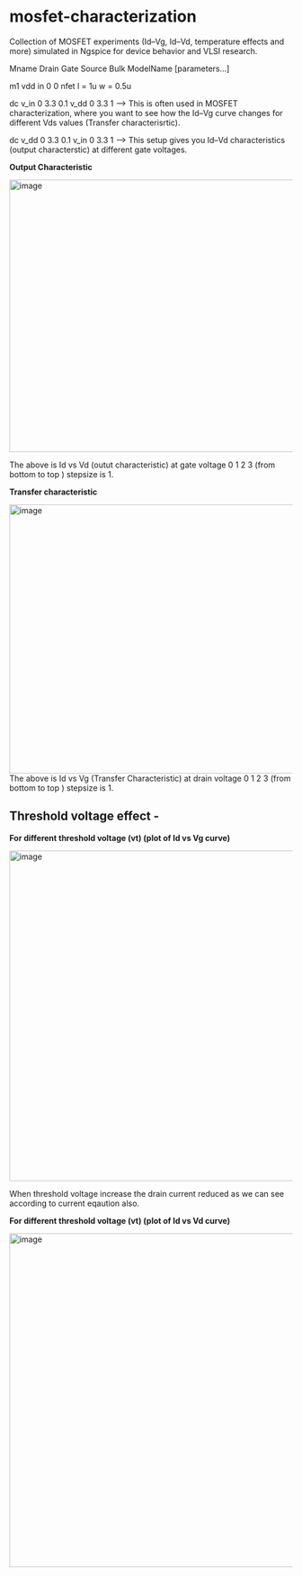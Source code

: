 # mosfet-characterization
Collection of MOSFET experiments (Id–Vg, Id–Vd, temperature effects and more) simulated in Ngspice for device behavior and VLSI research.

Mname Drain Gate Source Bulk ModelName [parameters...]

m1 vdd in 0 0 nfet l = 1u w = 0.5u

dc v_in 0 3.3 0.1 v_dd 0 3.3 1 --> This is often used in MOSFET characterization, where you want to see how the Id–Vg curve changes for different Vds values (Transfer characterisrtic).

dc v_dd 0 3.3 0.1 v_in 0 3.3 1 --> This setup gives you Id–Vd characteristics (output characterstic) at different gate voltages.

**Output Characteristic**

<img width="754" height="484" alt="image" src="https://github.com/user-attachments/assets/5d73e5e0-b0fe-4cdc-b569-ee26e613b27b" />

The above is Id vs Vd (outut characteristic) at gate voltage 0 1 2 3 (from bottom to top ) stepsize is 1.

**Transfer characteristic**

<img width="753" height="478" alt="image" src="https://github.com/user-attachments/assets/7cb6fb42-a90f-49a8-b09d-2988937e1ff4" />
The above is Id vs Vg (Transfer Characteristic) at drain voltage 0 1 2 3 (from bottom to top ) stepsize is 1.

## Threshold voltage effect -

**For different threshold voltage (vt) (plot of Id vs Vg curve)**

<img width="1220" height="587" alt="image" src="https://github.com/user-attachments/assets/2ca16f03-2b48-4beb-b061-e893d2fc1567" />

When threshold voltage increase the drain current reduced as we can see according to current eqaution also.


**For different threshold voltage (vt) (plot of Id vs Vd curve)**

<img width="1157" height="593" alt="image" src="https://github.com/user-attachments/assets/ab8a21e1-d150-40c5-8b38-331f9065b30f" />







